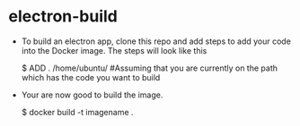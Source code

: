 # electron-build

* To build an electron app, clone this repo and add steps to add your code into the Docker image. The steps will look like this

     $ ADD . /home/ubuntu/ #Assuming that you are currently on the path which has the code you want to build
     
* Your are now good to build the image. 

     $ docker build -t imagename .
